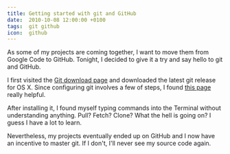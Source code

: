 ```yaml
---
title: Getting started with git and GitHub
date:  2010-10-08 12:00:00 +0100
tags:  git github
icon:  github
---
```


As some of my projects are coming together, I want to move them from Google Code to GitHub. Tonight, I decided to give it a try and say hello to git and GitHub.

I first visited the [Git download page](http://code.google.com/p/git-osx-installer/) and downloaded the latest git release for OS X. Since configuring git involves a few of steps, I found [this page](http://help.github.com/mac-git-installation/) really helpful. 

After installing it, I found myself typing commands into the Terminal without understanding anything. Pull? Fetch? Clone? What the hell is going on? I guess I have a lot to learn.

Nevertheless, my projects eventually ended up on GitHub and I now have an incentive to master git. If I don't, I'll never see my source code again.